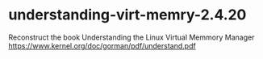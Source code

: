 # understanding-virt-memry-2.4.20
Reconstruct the book Understanding the Linux Virtual Memmory Manager https://www.kernel.org/doc/gorman/pdf/understand.pdf
